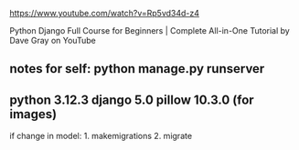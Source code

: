 https://www.youtube.com/watch?v=Rp5vd34d-z4

Python Django Full Course for Beginners | Complete All-in-One Tutorial
by Dave Gray on YouTube


notes for self:
python manage.py runserver
---
python 3.12.3
django 5.0
pillow 10.3.0 (for images)
---

if change in model: 1. makemigrations 2. migrate

